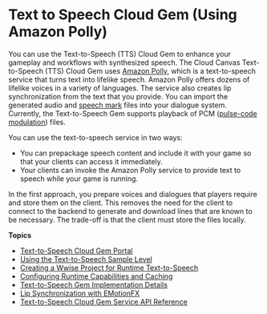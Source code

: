 # Text to Speech Cloud Gem \(Using Amazon Polly\)<a name="cloud-canvas-cloud-gem-text-to-speech-intro"></a>

You can use the Text\-to\-Speech \(TTS\) Cloud Gem to enhance your gameplay and workflows with synthesized speech\. The Cloud Canvas Text\-to\-Speech \(TTS\) Cloud Gem uses [Amazon Polly](https://aws.amazon.com/polly/), which is a text\-to\-speech service that turns text into lifelike speech\. Amazon Polly offers dozens of lifelike voices in a variety of languages\. The service also creates lip synchronization from the text that you provide\. You can import the generated audio and [speech mark](https://docs.aws.amazon.com/polly/latest/dg/speechmarks.html) files into your dialogue system\. Currently, the Text\-to\-Speech Gem supports playback of PCM \([pulse\-code modulation](https://en.wikipedia.org/wiki/Pulse-code_modulation)\) files\.

You can use the text\-to\-speech service in two ways:
+ You can prepackage speech content and include it with your game so that your clients can access it immediately\.
+ Your clients can invoke the Amazon Polly service to provide text to speech while your game is running\.

In the first approach, you prepare voices and dialogues that players require and store them on the client\. This removes the need for the client to connect to the backend to generate and download lines that are known to be necessary\. The trade\-off is that the client must store the files locally\.

**Topics**
+ [Text\-to\-Speech Cloud Gem Portal](cloud-canvas-cloud-gem-text-to-speech-cgp.md)
+ [Using the Text\-to\-Speech Sample Level](cloud-canvas-cloud-gem-text-to-speech-sample-level-using.md)
+ [Creating a Wwise Project for Runtime Text\-to\-Speech](cloud-canvas-cloud-gem-text-to-speech-wwise.md)
+ [Configuring Runtime Capabilities and Caching](cloud-canvas-cloud-gem-text-to-speech-runtime.md)
+ [Text\-to\-Speech Gem Implementation Details](cloud-canvas-cloud-gem-text-to-speech-details.md)
+ [Lip Synchronization with EMotionFX](cloud-canvas-cloud-gem-text-to-speech-emotionfx.md)
+ [Text\-to\-Speech Cloud Gem Service API Reference](cloud-canvas-cloud-gem-text-to-speech-service-api.md)